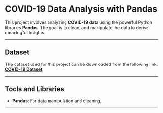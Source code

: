 # COVID-19 Data Analysis with Pandas

This project involves analyzing **COVID-19 data** using the powerful Python libraries **Pandas**. The goal is to clean, and manipulate the data to derive meaningful insights.

---

## Dataset

The dataset used for this project can be downloaded from the following link:  
[**COVID-19 Dataset**](https://terabox.com/s/17isbHnmodWplVswYlaXxZw)

---

## Tools and Libraries

- **Pandas**: For data manipulation and cleaning.
---
